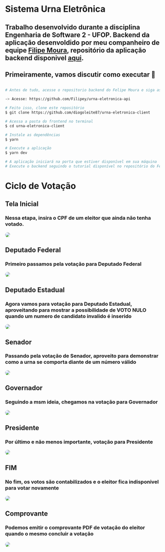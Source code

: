 # Sistema Urna Eletrônica

## Trabalho desenvolvido durante a disciplina Engenharia de Software 2 - UFOP. Backend da aplicação desenvoldido por meu companheiro de equipe <a href="https://github.com/Filipey" target="_blank">Filipe Moura</a>, repositório da aplicação backend disponivel <a href="https://github.com/Filipey/urna-eletronica-api" target="_blank">aqui</a>.

## Primeiramente, vamos discutir como executar 🏃‍

```bash

# Antes de tudo, acesse o repositorio backend do Felipe Moura e siga as instruções para instalar o backend da aplicação

-> Acesse: https://github.com/Filipey/urna-eletronica-api

# Feito isso, clone este repositório
$ git clone https://github.com/diogoleite87/urna-eletronica-client

# Acessa a pasta do frontend no terminal
$ cd urna-eletronica-client

# Instale as dependências
$ yarn

# Execute a aplicação
$ yarn dev

# A aplicação iniciará na porta que estiver disponível em sua máquina
# Execute o backend seguindo o tutorial disponível no repositório do Felipe Moura

```

# Ciclo de Votação

## Tela Inicial

### Nessa etapa, insira o CPF de um eleitor que ainda não tenha votado.

<img src='./assets/home.png' style="border-radius: 10px">

## Deputado Federal

### Primeiro passamos pela votação para Deputado Federal

<img src='./assets/depFederal.png' style="border-radius: 10px">

## Deputado Estadual

### Agora vamos para votação para Deputado Estadual, aproveitando para mostrar a possibilidade de VOTO NULO quando um numero de candidato invalido é inserido

<img src='./assets/depEstadual.png' style="border-radius: 10px">

## Senador

### Passando pela votação de Senador, aproveito para demonstrar como a urna se comporta diante de um número válido

<img src='./assets/senador.png' style="border-radius: 10px">

## Governador

### Seguindo a msm ideia, chegamos na votação para Governador

<img src='./assets/governador.png' style="border-radius: 10px">

## Presidente

### Por último e não menos importante, votação para Presidente

<img src='./assets/presidente.png' style="border-radius: 10px">

## FIM

### No fim, os votos são contabilizados e o eleitor fica indisponivel para votar novamente

<img src='./assets/fim.png' style="border-radius: 10px">

## Comprovante

### Podemos emitir o comprovante PDF de votação do eleitor quando o mesmo concluir a votação

<img src='./assets/comprovantePDF.png' style="border-radius: 10px">
